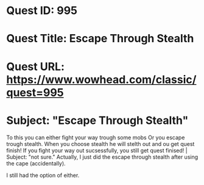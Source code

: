 # Quest ID: 995
# Quest Title: Escape Through Stealth
# Quest URL: https://www.wowhead.com/classic/quest=995
# Subject: "Escape Through Stealth"
To this you can either fight your way trough some mobs
Or you escape trough stealth.
When you choose stealth he will stelth out and ou get quest finish!
If you fight your way out sucsessfully, you still get quest finised! | Subject: "not sure."
Actually, I just did the escape through stealth after using the cape (accidentally).

I still had the option of either.